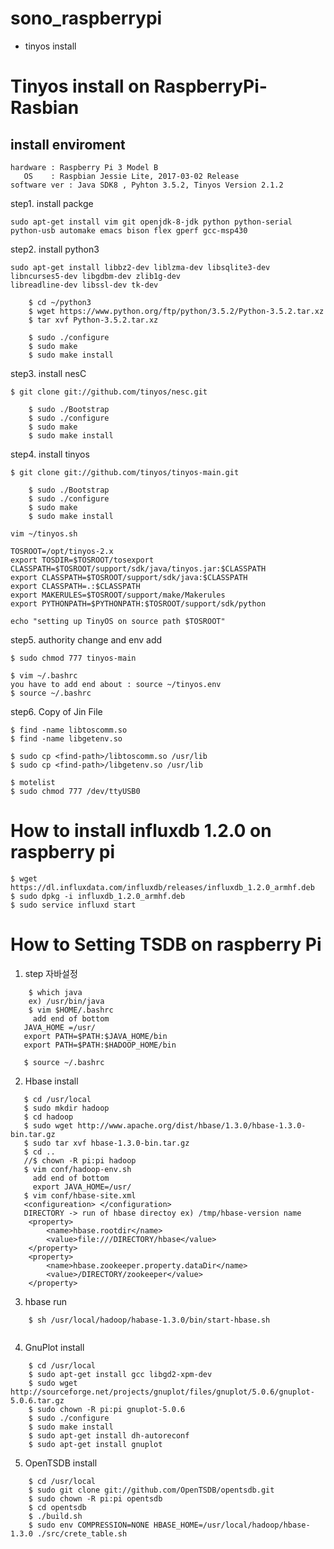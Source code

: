 # sono_raspberrypi

* tinyos install


# Tinyos install on RaspberryPi-Rasbian

## install enviroment

    hardware : Raspberry Pi 3 Model B
       OS    : Raspbian Jessie Lite, 2017-03-02 Release
    software ver : Java SDK8 , Pyhton 3.5.2, Tinyos Version 2.1.2
    
    
step1. install packge
```
sudo apt-get install vim git openjdk-8-jdk python python-serial python-usb automake emacs bison flex gperf gcc-msp430
```
step2. install python3

```
sudo apt-get install libbz2-dev liblzma-dev libsqlite3-dev libncurses5-dev libgdbm-dev zlib1g-dev 
libreadline-dev libssl-dev tk-dev

```

``` $ mkdir ~/python3
    $ cd ~/python3
    $ wget https://www.python.org/ftp/python/3.5.2/Python-3.5.2.tar.xz
    $ tar xvf Python-3.5.2.tar.xz
```    
   
``` $ cd python-3.5.2
    $ sudo ./configure
    $ sudo make
    $ sudo make install
```    
step3. install nesC
```
$ git clone git://github.com/tinyos/nesc.git
```

``` $ cd nesc
    $ sudo ./Bootstrap
    $ sudo ./configure
    $ sudo make
    $ sudo make install
```

step4. install tinyos
```
$ git clone git://github.com/tinyos/tinyos-main.git
```

``` $ cd tinyos-main/tools
    $ sudo ./Bootstrap
    $ sudo ./configure
    $ sudo make
    $ sudo make install
```
```
vim ~/tinyos.sh
```
```
TOSROOT=/opt/tinyos-2.x
export TOSDIR=$TOSROOT/tosexport 
CLASSPATH=$TOSROOT/support/sdk/java/tinyos.jar:$CLASSPATH
export CLASSPATH=$TOSROOT/support/sdk/java:$CLASSPATH
export CLASSPATH=.:$CLASSPATH
export MAKERULES=$TOSROOT/support/make/Makerules
export PYTHONPATH=$PYTHONPATH:$TOSROOT/support/sdk/python

echo "setting up TinyOS on source path $TOSROOT"
```

step5. authority change and env add
```
$ sudo chmod 777 tinyos-main
````

```
$ vim ~/.bashrc
you have to add end about : source ~/tinyos.env
$ source ~/.bashrc
```

step6. Copy of Jin File
```
$ find -name libtoscomm.so
$ find -name libgetenv.so
````
```
$ sudo cp <find-path>/libtoscomm.so /usr/lib
$ sudo cp <find-path>/libgetenv.so /usr/lib
```
```
$ motelist
$ sudo chmod 777 /dev/ttyUSB0
```
# How to install influxdb 1.2.0 on raspberry pi

```
$ wget https://dl.influxdata.com/influxdb/releases/influxdb_1.2.0_armhf.deb
$ sudo dpkg -i influxdb_1.2.0_armhf.deb
$ sudo service influxd start
```

# How to Setting TSDB on raspberry Pi

1. step 자바설정
```
    $ which java
    ex) /usr/bin/java 
    $ vim $HOME/.bashrc 
     add end of bottom
   JAVA_HOME =/usr/
   export PATH=$PATH:$JAVA_HOME/bin
   export PATH=$PATH:$HADOOP_HOME/bin
   
   $ source ~/.bashrc
```

2. Hbase install
```
   $ cd /usr/local
   $ sudo mkdir hadoop
   $ cd hadoop
   $ sudo wget http://www.apache.org/dist/hbase/1.3.0/hbase-1.3.0-bin.tar.gz
   $ sudo tar xvf hbase-1.3.0-bin.tar.gz
   $ cd ..
   //$ chown -R pi:pi hadoop
   $ vim conf/hadoop-env.sh
     add end of bottom
     export JAVA_HOME=/usr/
   $ vim conf/hbase-site.xml
   <configureation> </configuration> 
   DIRECTORY -> run of hbase directoy ex) /tmp/hbase-version name
    <property>         
        <name>hbase.rootdir</name>        
        <value>file:///DIRECTORY/hbase</value>       
    </property>       
    <property>         
        <name>hbase.zookeeper.property.dataDir</name>         
        <value>/DIRECTORY/zookeeper</value>        
    </property>
```
3. hbase run
```
    $ sh /usr/local/hadoop/habase-1.3.0/bin/start-hbase.sh
     
```
4. GnuPlot install
```
    $ cd /usr/local
    $ sudo apt-get install gcc libgd2-xpm-dev 
    $ sudo wget http://sourceforge.net/projects/gnuplot/files/gnuplot/5.0.6/gnuplot-5.0.6.tar.gz
    $ sudo chown -R pi:pi gnuplot-5.0.6
    $ sudo ./configure
    $ sudo make install
    $ sudo apt-get install dh-autoreconf
    $ sudo apt-get install gnuplot
``` 
5. OpenTSDB install
``` 
    $ cd /usr/local
    $ sudo git clone git://github.com/OpenTSDB/opentsdb.git
    $ sudo chown -R pi:pi opentsdb
    $ cd opentsdb
    $ ./build.sh
    $ sudo env COMPRESSION=NONE HBASE_HOME=/usr/local/hadoop/hbase-1.3.0 ./src/crete_table.sh
```
